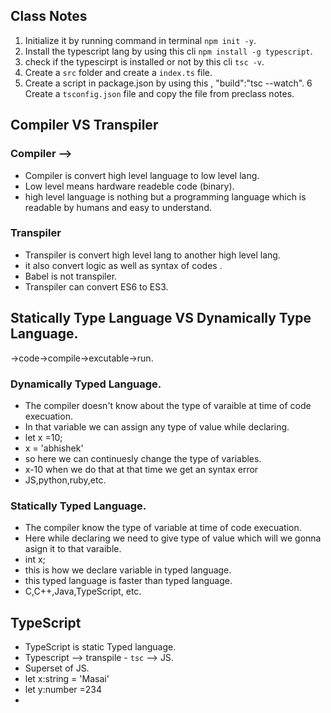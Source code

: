 
## Class Notes

1. Initialize it by running command in terminal `npm init -y`.
2. Install the typescript lang by using this cli `npm install -g typescript`.
3. check if the typescirpt is installed or not by this cli `tsc -v`.
4. Create a `src` folder and create a `index.ts` file.
5. Create a script in package.json by using this , "build":"tsc --watch".
6 Create a `tsconfig.json` file and copy the file from preclass notes. 


## Compiler VS Transpiler

### Compiler -->

- Compiler is convert high level  language to low level  lang.
- Low level means hardware readeble code (binary).
- high level language is nothing but a programming language which is readable by humans and easy to understand.


### Transpiler 

- Transpiler is convert high level lang to another high level lang.
- it also convert logic as well as syntax of codes .
- Babel is not transpiler.
- Transpiler can convert ES6 to ES3.

## Statically Type Language VS Dynamically Type Language.

->code->compile->excutable->run.

### Dynamically Typed Language.

- The compiler doesn't know about the type of varaible at time of code execuation.
- In that variable we can assign any type of value while declaring. 
- let x =10;
- x = 'abhishek'
- so here we can continuesly change the type of variables.
- x-10 when we do that at that time we get an syntax error 
- JS,python,ruby,etc.

### Statically Typed Language.

- The compiler know the type of variable at time of code execuation.
- Here while declaring we need to give type of value which will we gonna asign it to that varaible.
- int x; 
- this is how we declare variable in typed language.
- this typed language is faster than typed language.
- C,C++,Java,TypeScript, etc.


## TypeScript

- TypeScript is static Typed language.
- Typescript --> transpile - `tsc` --> JS.
- Superset of JS.
- let x:string = 'Masai'
- let y:number =234
- 
